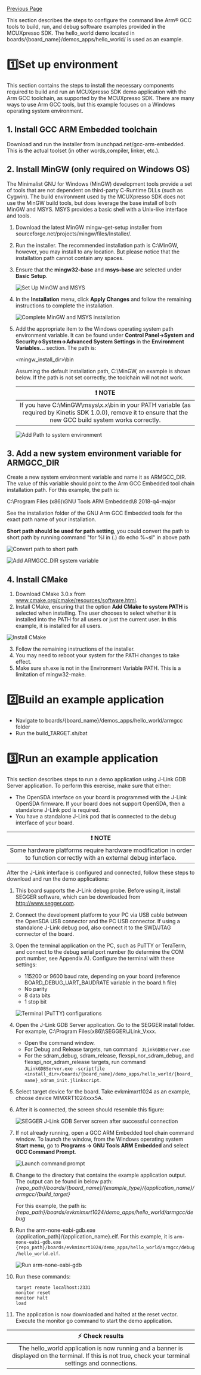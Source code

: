 [Previous Page](Getting_Started.md)

This section describes the steps to configure the command line Arm® GCC tools to build, run, and debug software examples provided in the MCUXpresso SDK. The hello_world demo located in boards/{board_name}/demos_apps/hello_world/ is used as an example.

# :one:Set up environment
This section contains the steps to install the necessary components required to build and run an MCUXpresso SDK demo
application with the Arm GCC toolchain, as supported by the MCUXpresso SDK. There are many ways to use Arm GCC
tools, but this example focuses on a Windows operating system environment.

## 1. Install GCC ARM Embedded toolchain
Download and run the installer from launchpad.net/gcc-arm-embedded. This is the actual toolset (in other words,compiler, linker, etc.).

## 2. Install MinGW (only required on Windows OS)
The Minimalist GNU for Windows (MinGW) development tools provide a set of tools that are not dependent on third-party
C-Runtime DLLs (such as Cygwin). The build environment used by the MCUXpresso SDK does not use the MinGW build
tools, but does leverage the base install of both MinGW and MSYS. MSYS provides a basic shell with a Unix-like interface
and tools.
1. Download the latest MinGW mingw-get-setup installer from sourceforge.net/projects/mingw/files/Installer/.
2. Run the installer. The recommended installation path is C:\MinGW, however, you may install to any location. But please notice that the installation path cannot contain any spaces.
3. Ensure that the **mingw32-base** and **msys-base** are selected under **Basic Setup**.

    ![Set Up MinGW and MSYS](Getting_Started/images/armgcc_install_mingw_select_component.png)

4. In the **Installation** menu, click **Apply Changes** and follow the remaining instructions to complete the installation.

    ![Complete MinGW and MSYS installation](Getting_Started/images/armgcc_install_mingw_applychange.png)

5. Add the appropriate item to the Windows operating system path environment variable. It can be found under **Control
Panel->System and Security->System->Advanced System Settings** in the **Environment Variables...** section. The
path is:

   <mingw_install_dir>\bin

   Assuming the default installation path, C:\MinGW, an example is shown below. If the path is not set correctly, the toolchain will not not work.

    | :exclamation: NOTE | 
    |:-----------------------------------------:| 
    | If you have  C:\MinGW\msys\x.x\bin in your PATH variable (as required by Kinetis SDK 1.0.0), remove it to ensure that the new GCC build system works correctly.|

    ![Add Path to system environment](Getting_Started/images/armgcc_install_mingw_addpath.png)

## 3. Add a new system environment variable for **ARMGCC_DIR**
Create a new system environment variable and name it as ARMGCC_DIR. The value of this variable should point to the Arm
GCC Embedded tool chain installation path. For this example, the path is:

C:\Program Files (x86)\GNU Tools ARM Embedded\8 2018-q4-major

See the installation folder of the GNU Arm GCC Embedded tools for the exact path name of your installation.
    
**Short path should be used for path setting**, you could convert the path to short path by running command "for %I in (.) do echo %~sI" in above path

![Convert path to short path](Getting_Started/images/armgcc_install_armgcc_cvt_path.png)

![Add ARMGCC_DIR system variable](Getting_Started/images/armgcc_add_dir.png)

## 4. Install CMake
1.  Download CMake 3.0.x from www.cmake.org/cmake/resources/software.html.
2. Install CMake, ensuring that the option **Add CMake to system PATH** is selected when installing. The user chooses to
select whether it is installed into the PATH for all users or just the current user. In this example, it is installed for all users.

![Install CMake](Getting_Started/images/armgcc_install_cmake.png)

3. Follow the remaining instructions of the installer.
4. You may need to reboot your system for the PATH changes to take effect.
5. Make sure sh.exe is not in the Environment Variable PATH. This is a limitation of mingw32-make.

# :two:Build an example application

- Navigate to boards/{board_name}/demos_apps/hello_world/armgcc folder
- Run the build_TARGET.sh/bat

# :three:Run an example application
This section describes steps to run a demo application using J-Link GDB Server application. To perform this exercise, make
sure that either:
- The OpenSDA interface on your board is programmed with the J-Link OpenSDA firmware. If your board does not
support OpenSDA, then a standalone J-Link pod is required.
- You have a standalone J-Link pod that is connected to the debug interface of your board.

| :exclamation: NOTE | 
|:-----------------------------------------:| 
| Some hardware platforms require hardware modification in order to function correctly with an external debug interface.|

After the J-Link interface is configured and connected, follow these steps to download and run the demo applications:
1. This board supports the J-Link debug probe. Before using it, install SEGGER software, which can be downloaded from
http://www.segger.com.
2. Connect the development platform to your PC via USB cable between the OpenSDA USB connector and the PC USB
connector. If using a standalone J-Link debug pod, also connect it to the SWD/JTAG connector of the board.
3. Open the terminal application on the PC, such as PuTTY or TeraTerm, and connect to the debug serial port number (to
determine the COM port number, see Appendix A). Configure the terminal with these settings:
    - 115200 or 9600 baud rate, depending on your board (reference BOARD_DEBUG_UART_BAUDRATE variable in the
    board.h file)
    - No parity
    - 8 data bits
    - 1 stop bit

    ![Terminal (PuTTY) configurations](Getting_Started/images/putty_configuration.png)

4. Open the J-Link GDB Server application. Go to the SEGGER install folder. For example, C:\Program
Files(x86)\SEGGER\JLink_Vxxx. 
    - Open the command window. 
    - For Debug and Release targets, run command
    ``` JLinkGDBServer.exe``` 
    - For the sdram_debug, sdram_release, flexspi_nor_sdram_debug, and flexspi_nor_sdram_release targets, run command
    ```JLinkGDBServer.exe -scriptfile <install_dir>/boards/{board_name}/demo_apps/hello_world/{board_name}_sdram_init.jlinkscript```.
5. Select target device for the board. Take evkmimxrt1024 as an example, choose device MIMXRT1024xxx5A.
6. After it is connected, the screen should resemble this figure:

    ![SEGGER J-Link GDB Server screen after successful connection](Getting_Started/images/armgcc_debug_jlink_gdbserver.png)

7. If not already running, open a GCC ARM Embedded tool chain command window. To launch the window, from the
Windows operating system **Start menu**, go to **Programs -> GNU Tools ARM Embedded <version>** and select **GCC
Command Prompt**.

    ![Launch command prompt](Getting_Started/images/armgcc_debug_jdbserver_launch.png)

8. Change to the directory that contains the example application output. The output can be found in below path:
    *{repo_path}/boards/{board_name}/{example_type}/{application_name}/armgcc/{build_target}*

    For this example, the path is:
    *{repo_path}/boards/evkmimxrt1024/demo_apps/hello_world/armgcc/debug*
9. Run the arm-none-eabi-gdb.exe {application_path}/{application_name}.elf. For this example, it is ```arm-none-eabi-gdb.exe {repo_path}/boards/evkmimxrt1024/demo_apps/hello_world/armgcc/debug/hello_world.elf```.

    ![Run arm-none-eabi-gdb](Getting_Started/images/armgcc_debug_launch_result.png)

10. Run these commands:
    ```
    target remote localhost:2331
    monitor reset
    monitor halt
    load
    ```
11. The application is now downloaded and halted at the reset vector. Execute the monitor go command to start the demo
application.

| :zap: Check results |
|:--------------------:|
|The hello_world application is now running and a banner is displayed on the terminal. If this is not true, check your terminal settings and connections.|